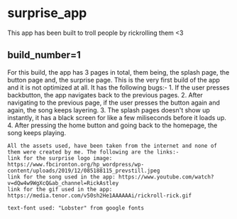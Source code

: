 # surprise_app

This app has been built to troll people by rickrolling them <3



## build_number=1
For this build, the app has 3 pages in total, them being, the splash page, the button page and, the surprise page.
This is the very first build of the app and it is not optimized at all.
It has the following bugs:-
    1. If the user presses backbutton, the app navigates back to the previous pages.
    2. After navigating to the previous page, if the user presses the button again and again, the song keeps layering.
    3. The splash pages doesn't show up instantly, it has a black screen for like a few miliseconds before it loads up.
    4. After pressing the home button and going back to the homepage, the song keeps playing.



    All the assets used, have been taken from the internet and none of them were created by me. The following are the links:- 
    link for the surprise logo image: https://www.fbcironton.org/hp_wordpress/wp-content/uploads/2019/12/085188115_prevstill.jpeg
    link for the song used in the app: https://www.youtube.com/watch?v=dQw4w9WgXcQ&ab_channel=RickAstley
    link for the gif used in the app: https://media.tenor.com/v50sh2He1AAAAAAi/rickroll-rick.gif

    text-font used: "Lobster" from google fonts